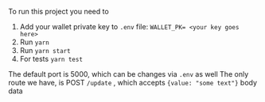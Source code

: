 To run this project you need to

 1. Add your wallet private key to `.env` file: `WALLET_PK= <your key goes here>`
 2. Run `yarn`
 3. Run `yarn start`
 4. For tests `yarn test`

The default port is 5000, which can be changes via `.env` as well
The only route we have, is POST `/update` , which accepts `{value: "some text"}` body data
